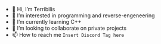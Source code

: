 - 👋 Hi, I’m Terribilis
- 👀 I’m interested in programming and reverse-engeneering
- 🌱 I’m currently learning C++
- 💞️ I’m looking to collaborate on private projects
- 📫 How to reach me ```Insert Discord Tag here```

<!---
Terribilis1337/Terribilis1337 is a ✨ special ✨ repository because its `README.md` (this file) appears on your GitHub profile.
You can click the Preview link to take a look at your changes.
--->
